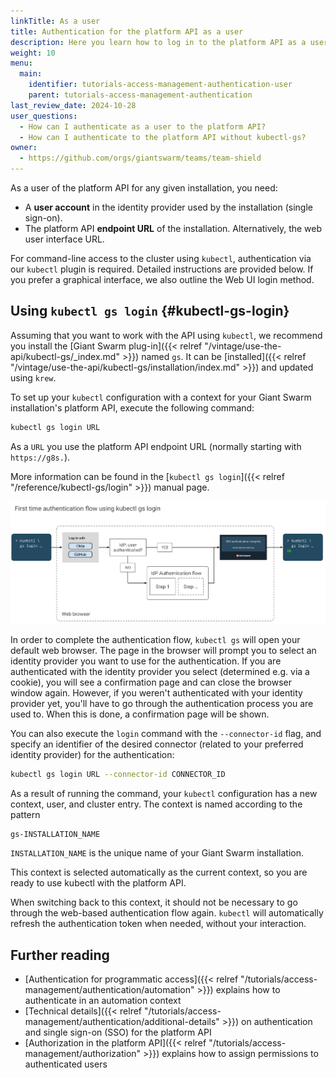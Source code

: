 ```yaml
---
linkTitle: As a user
title: Authentication for the platform API as a user
description: Here you learn how to log in to the platform API as a user, using single sign-on (SSO), to use tools like kubectl.
weight: 10
menu:
  main:
    identifier: tutorials-access-management-authentication-user
    parent: tutorials-access-management-authentication
last_review_date: 2024-10-28
user_questions:
  - How can I authenticate as a user to the platform API?
  - How can I authenticate to the platform API without kubectl-gs?
owner:
  - https://github.com/orgs/giantswarm/teams/team-shield
---
```


As a user of the platform API for any given installation, you need:

- A **user account** in the identity provider used by the installation (single sign-on).
- The platform API **endpoint URL** of the installation. Alternatively, the web user interface URL.

For command-line access to the cluster using `kubectl`, authentication via our `kubectl` plugin is required. Detailed instructions are provided below. If you prefer a graphical interface, we also outline the Web UI login method.

## Using `kubectl gs login` {#kubectl-gs-login}

Assuming that you want to work with the API using `kubectl`, we recommend you install the [Giant Swarm plug-in]({{< relref "/vintage/use-the-api/kubectl-gs/_index.md" >}}) named `gs`. It can be [installed]({{< relref "/vintage/use-the-api/kubectl-gs/installation/index.md" >}}) and updated using `krew`.

To set up your `kubectl` configuration with a context for your Giant Swarm installation's platform API, execute the following command:

```sh
kubectl gs login URL
```

As a `URL` you use the platform API endpoint URL (normally starting with `https://g8s.`).

More information can be found in the [`kubectl gs login`]({{< relref "/reference/kubectl-gs/login" >}}) manual page.

[![Authentication flow](sso-auth-flow-with-kubectl-gs-login.svg)](sso-auth-flow-with-kubectl-gs-login.svg)

In order to complete the authentication flow, `kubectl gs` will open your default web browser. The page in the browser will prompt you to select an identity provider you want to use for the authentication. If you are authenticated with the identity provider you select (determined e.g. via a cookie), you will see a confirmation page and can close the browser window again. However, if you weren't authenticated with your identity provider yet, you'll have to go through the authentication process you are used to. When this is done, a confirmation page will be shown.

You can also execute the `login` command with the `--connector-id` flag, and specify an identifier of the desired connector (related to your preferred identity provider) for the authentication:

```sh
kubectl gs login URL --connector-id CONNECTOR_ID
```

As a result of running the command, your `kubectl` configuration has a new context, user, and cluster entry. The context is named according to the pattern

```text
gs-INSTALLATION_NAME
```

`INSTALLATION_NAME` is the unique name of your Giant Swarm installation.

This context is selected automatically as the current context, so you are ready to use kubectl with the platform API.

When switching back to this context, it should not be necessary to go through the web-based authentication flow again. `kubectl` will automatically refresh the authentication token when needed, without your interaction.

## Further reading

- [Authentication for programmatic access]({{< relref "/tutorials/access-management/authentication/automation" >}}) explains how to authenticate in an automation context
- [Technical details]({{< relref "/tutorials/access-management/authentication/additional-details" >}}) on authentication and single sign-on (SSO) for the platform API
- [Authorization in the platform API]({{< relref "/tutorials/access-management/authorization" >}}) explains how to assign permissions to authenticated users
